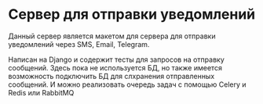 # Сервер для отправки уведомлений

Данный сервер является макетом для сервера для отправки уведомлений через SMS, Email, Telegram.

Написан на Django и содержит тесты для запросов на отправку сообщений. Здесь пока не используется БД, но также имеется возможность подключить БД для слхранения отправленных сообщений. И можно реализовать очередь задач с помощью Celery и Redis или RabbitMQ